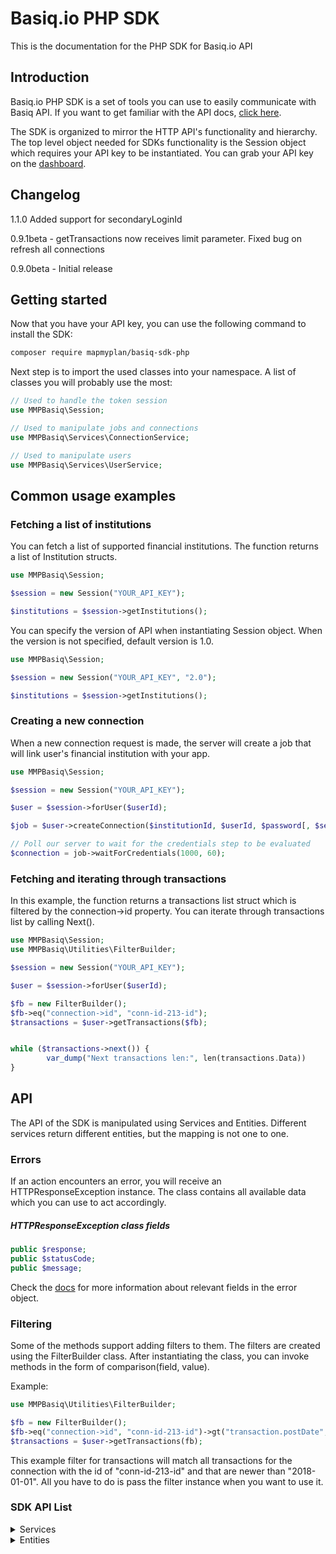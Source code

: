 # Basiq.io PHP SDK

This is the documentation for the PHP SDK for Basiq.io API

## Introduction

Basiq.io PHP SDK is a set of tools you can use to easily communicate with Basiq API.
If you want to get familiar with the API docs, [click here](https://basiq.io/api/).

The SDK is organized to mirror the HTTP API's functionality and hierarchy.
The top level object needed for SDKs functionality is the Session
object which requires your API key to be instantiated.
You can grab your API key on the [dashboard](http://dashboard.basiq.io).

## Changelog

1.1.0 Added support for secondaryLoginId

0.9.1beta - getTransactions now receives limit parameter. Fixed bug on refresh all connections

0.9.0beta - Initial release

## Getting started

Now that you have your API key, you can use the following command to install the SDK:

```bash
composer require mapmyplan/basiq-sdk-php
```

Next step is to import the used classes into your namespace.
A list of classes you will probably use the most:
```php
// Used to handle the token session
use MMPBasiq\Session;

// Used to manipulate jobs and connections
use MMPBasiq\Services\ConnectionService;

// Used to manipulate users
use MMPBasiq\Services\UserService;
```

## Common usage examples

### Fetching a list of institutions

You can fetch a list of supported financial institutions. The function returns a list of Institution structs.

```php
use MMPBasiq\Session;

$session = new Session("YOUR_API_KEY");

$institutions = $session->getInstitutions();
```

You can specify the version of API when instantiating Session object. When the version is not specified, default version is 1.0.

```php
use MMPBasiq\Session;

$session = new Session("YOUR_API_KEY", "2.0");

$institutions = $session->getInstitutions();
```

### Creating a new connection

When a new connection request is made, the server will create a job that will link user's financial institution with your app.

```php
use MMPBasiq\Session;

$session = new Session("YOUR_API_KEY");

$user = $session->forUser($userId);

$job = $user->createConnection($institutionId, $userId, $password[, $securityCode, $secondaryLoginId]);

// Poll our server to wait for the credentials step to be evaluated
$connection = job->waitForCredentials(1000, 60);
```

### Fetching and iterating through transactions

In this example, the function returns a transactions list struct which is filtered by the connection->id property. You can iterate
through transactions list by calling Next().

```php
use MMPBasiq\Session;
use MMPBasiq\Utilities\FilterBuilder;

$session = new Session("YOUR_API_KEY");

$user = $session->forUser($userId);

$fb = new FilterBuilder();
$fb->eq("connection->id", "conn-id-213-id");
$transactions = $user->getTransactions($fb);


while ($transactions->next()) {
        var_dump("Next transactions len:", len(transactions.Data))
}
```

## API

The API of the SDK is manipulated using Services and Entities. Different
services return different entities, but the mapping is not one to one.

### Errors

If an action encounters an error, you will receive an HTTPResponseException
instance. The class contains all available data which you can use to act
accordingly.

##### HTTPResponseException class fields
```php
public $response;
public $statusCode;
public $message;
```

Check the [docs](https://basiq.io/api/) for more information about relevant
fields in the error object.

### Filtering

Some of the methods support adding filters to them. The filters are created
using the FilterBuilder class. After instantiating the class, you can invoke
methods in the form of comparison(field, value).

Example:
```php
use MMPBasiq\Utilities\FilterBuilder;

$fb = new FilterBuilder();
$fb->eq("connection->id", "conn-id-213-id")->gt("transaction.postDate", "2018-01-01")
$transactions = $user->getTransactions(fb);
```

This example filter for transactions will match all transactions for the connection
with the id of "conn-id-213-id" and that are newer than "2018-01-01". All you have
to do is pass the filter instance when you want to use it.

### SDK API List

<details>
<summary>
Services
</summary>

#### Session

##### Creating a new Session object

```php
$session = new Session("YOUR_API_KEY");
```

#### UserService

The following are APIs available for the User service

##### Creating a new UserService

```php
$userService = new UserService($session);
```

##### Referencing a user
*Note: The following action will not send an HTTP request, and can be used
to perform additional actions for the instantiated user.*

```php
$user = $userService->forUser($userId);
```

##### Creating a new User

```php
$user = $userService->create(["email" => "", "mobile" => ""]);
```

##### Getting a User

```php
$user = $userService->get($userId);
```

##### Update a User

```php
$user = $userService->update($userId, ["email" => "", "mobile" => ""]);
```

##### Delete a User

```php
null = $userService->delete($userId);
```

##### Refresh connections

```php
$jobs = $userService->refreshAllConnections($userId);
```

##### List all connections

```php
$conns = $userService->getAllConnections($userId[, $filter]);
```

##### Get account

```php
$acc = $userService->getAccount($userId, $accountId);
```

##### Get accounts

```php
$accs = $userService->getAccounts($userId[, $filter]);
```

##### Get transaction

```php
$transaction = $userService->getTransaction($userId, $transactionId);
```

##### Get transactions

```php
$transactions = $userService->getTransactions($userId[, $filter]);
```

#### ConnectionService

The following are APIs available for the Connection service

##### Creating a new ConnectionService

```php
$connService = new ConnectionService($session, $user);
```

##### Get connection

```php
$connection = $connService->get($connectionId);
```

##### Get connection entity with ID without performing an http request

```php
$connection = $connService->for($connectionId);
```

##### Create a new connection

```php
$job = $connService->create(["institutionId" => "", "loginId" => "", "password" => "", "securityCode" => "", "secondaryLoginId" => ""]);
```

##### Update connection

```php
$job = $connService->update($connectionId, $password);
```

##### Delete connection

```php
null = $connService->delete($connectionId);
```

##### Get a job

```php
$job = $connService->getJob($jobId);
```

</details>


<details><summary>
Entities
</summary>

##### Updating a user instance

```php
$user = $user->update(["email" => "", "mobile" => ""]);
```

##### Deleting a user

```php
null = $user->delete();
```

##### Get all of the user's accounts

```php
$accounts = $user->getAccounts();
```

##### Get a user's single account

```php
$account = $user->getAccount($accountId);
```

##### Get all of the user's transactions

```php
$transactions = $user->getTransactions($filterBuilder = null, $limit = null < 500);
```

##### Get a user's single transaction

```php
$transaction = $user->getTransaction($transactionId);
```

##### Create a new connection

```php
$job = $user->createConnection(["institutionId" => "", "loginId" => "", "password" => "", "securityCode" => "", "secondaryLoginId" => ""]);
```

##### Refresh all connections

```php
$jobs = $user->refreshAllConnections();
```

#### Connection

##### Refresh a connection

```php
$job = $connection->refresh();
```

##### Update a connection

```php
$job = $connection->update($password);
```

##### Delete a connection

```php
null = $connection->delete();
```

#### Job

##### Get the connection id (if available)

```php
$connectionId = $job->getConnectionId();
```

##### Get the connection

```php
$connection = $job->getConnection();
```

##### Get the connection after waiting for credentials step resolution
(interval is in milliseconds, timeout is in seconds; in case of timeout
an exception will be thrown)

```php
$connection = $job->waitForCredentials($interval, $timeout);
```

##### Get the connection after waiting for transactions step resolution
(interval is in milliseconds, timeout is in seconds; in case of timeout
an exception will be thrown)

```php
$connection = $job->waitForTransactions($interval, $timeout);
```

#### Transaction list

##### Getting the next set of transactions [mut]

```php
$next = $transactions->next();
```
</details>
